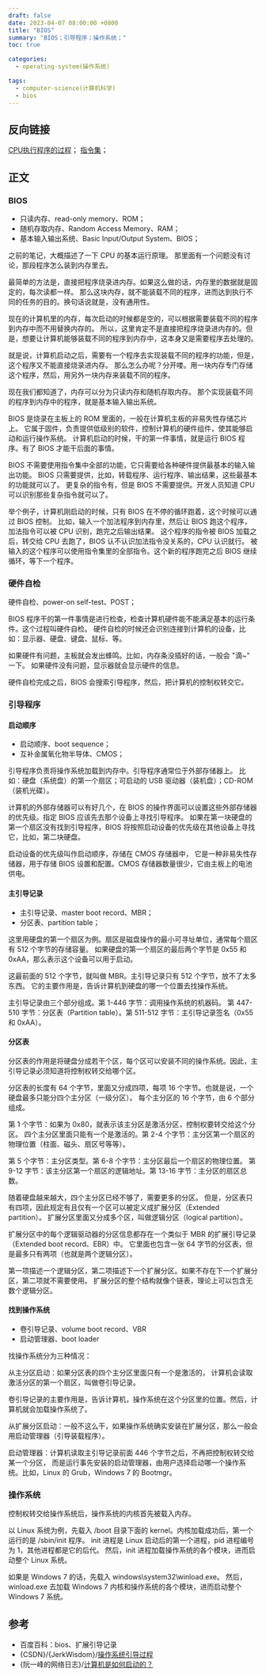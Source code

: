 ```yaml
---
draft: false
date: 2023-04-07 08:00:00 +0800
title: "BIOS"
summary: "BIOS；引导程序；操作系统；"
toc: true

categories:
  - operating-system(操作系统)

tags:
  - computer-science(计算机科学)
  - bios
---
```


## 反向链接

[CPU执行程序的过程](/post/computer-science/hardware/CPU执行程序的过程)；
[指令集](/post/computer-science/program/指令集)；

## 正文

### BIOS

- 只读内存、read-only memory、ROM；
- 随机存取内存、Random Access Memory、RAM；
- 基本输入输出系统、Basic Input/Output System、BIOS；

之前的笔记，大概描述了一下 CPU 的基本运行原理。
那里面有一个问题没有讨论，那段程序怎么装到内存里去。

最简单的方法是，直接把程序烧录进内存。如果这么做的话，内存里的数据就是固定的，每次读都一样。
那么这块内存，就不能装载不同的程序，进而达到执行不同的任务的目的。换句话说就是，没有通用性。

现在的计算机里的内存，每次启动的时候都是空的，可以根据需要装载不同的程序到内存中而不用替换内存的。
所以，这里肯定不是直接把程序烧录进内存的。但是，想要让计算机能够装载不同的程序到内存中，这本身又是需要程序去处理的。

就是说，计算机启动之后，需要有一个程序去实现装载不同的程序的功能，但是，这个程序又不能直接烧录进内存。
那么怎么办呢？分开喽。用一块内存专门存储这个程序，然后，用另外一块内存来装载不同的程序。

现在我们都知道了，内存可以分为只读内存和随机存取内存。
那个实现装载不同的程序到内存中的程序，就是基本输入输出系统。

BIOS 是烧录在主板上的 ROM 里面的，一般在计算机主板的非易失性存储芯片上。
它属于固件，负责提供低级别的软件，控制计算机的硬件组件，使其能够启动和运行操作系统。
计算机启动的时候，干的第一件事情，就是运行 BIOS 程序。有了 BIOS 才能干后面的事情。

BIOS 不需要使用指令集中全部的功能，它只需要给各种硬件提供最基本的输入输出功能。
BIOS 只需要提供，比如，转载程序、运行程序、输出结果，这些最基本的功能就可以了。
更复杂的指令有，但是 BIOS 不需要提供。开发人员知道 CPU 可以识别那些复杂指令就可以了。

举个例子，计算机刚启动的时候，只有 BIOS 在不停的循环跑着，这个时候可以通过 BIOS 控制。
比如，输入一个加法程序到内存里，然后让 BIOS 跑这个程序，加法指令可以被 CPU 识别，跑完之后输出结果。
这个程序的指令被 BIOS 加载之后，转交给 CPU 去跑了，BIOS 认不认识加法指令没关系的，CPU 认识就行。
被输入的这个程序可以使用指令集里的全部指令。这个新的程序跑完之后 BIOS 继续循环，等下一个程序。

### 硬件自检

硬件自检、power-on self-test、POST；

BIOS 程序干的第一件事情是进行检查，检查计算机硬件能不能满足基本的运行条件。这个过程叫硬件自检。
硬件自检的时候还会识别连接到计算机的设备，比如：显示器、硬盘、键盘、鼠标、等。

如果硬件有问题，主板就会发出蜂鸣。比如，内存条没插好的话，一般会 "滴~" 一下。
如果硬件没有问题，显示器就会显示硬件的信息。

硬件自检完成之后，BIOS 会搜索引导程序，然后，把计算机的控制权转交它。

### 引导程序

#### 启动顺序

- 启动顺序、boot sequence；
- 互补金属氧化物半导体、CMOS；

引导程序负责将操作系统加载到内存中。引导程序通常位于外部存储器上。
比如：硬盘（系统盘）的第一个扇区；可启动的 USB 驱动器（装机盘）；CD-ROM（装机光碟）。

计算机的外部存储器可以有好几个，在 BIOS 的操作界面可以设置这些外部存储器的优先级。指定 BIOS 应该先去那个设备上寻找引导程序。
如果在第一块硬盘的第一个扇区没有找到引导程序，BIOS 将按照启动设备的优先级在其他设备上寻找它，比如，第二块硬盘。

启动设备的优先级叫作启动顺序，存储在 CMOS 存储器中，
它是一种非易失性存储器，用于存储 BIOS 设置和配置。CMOS 存储器数量很少，它由主板上的电池供电。

#### 主引导记录

- 主引导记录、master boot record、MBR；
- 分区表、partition table；

这里用硬盘的第一个扇区为例。扇区是磁盘操作的最小可寻址单位，通常每个扇区有 512 个字节的存储容量。
如果硬盘的第一个扇区的最后两个字节是 0x55 和 0xAA，那么表示这个设备可以用于启动。

这最前面的 512 个字节，就叫做 MBR。主引导记录只有 512 个字节，放不了太多东西。
它的主要作用是，告诉计算机到硬盘的哪一个位置去找操作系统。

主引导记录由三个部分组成。第 1-446 字节：调用操作系统的机器码。
第 447-510 字节：分区表（Partition table）。第 511-512 字节：主引导记录签名（0x55 和 0xAA）。

#### 分区表

分区表的作用是将硬盘分成若干个区，每个区可以安装不同的操作系统。因此，主引导记录必须知道将控制权转交给哪个区。

分区表的长度有 64 个字节，里面又分成四项，每项 16 个字节。也就是说，一个硬盘最多只能分四个主分区（一级分区）。
每个主分区的 16 个字节，由 6 个部分组成。

第 1 个字节：如果为 0x80，就表示该主分区是激活分区，控制权要转交给这个分区。
四个主分区里面只能有一个是激活的。第 2-4 个字节：主分区第一个扇区的物理位置（柱面、磁头、扇区号等等）。

第 5 个字节：主分区类型。第 6-8 个字节：主分区最后一个扇区的物理位置。
第 9-12 字节：该主分区第一个扇区的逻辑地址。第 13-16 字节：主分区的扇区总数。

随着硬盘越来越大，四个主分区已经不够了，需要更多的分区。
但是，分区表只有四项，因此规定有且仅有一个区可以被定义成扩展分区（Extended partition）。
扩展分区里面又分成多个区，叫做逻辑分区（logical partition）。

扩展分区中的每个逻辑驱动器的分区信息都存在一个类似于 MBR 的扩展引导记录（Extended boot record、EBR）中。
它里面也包含一张 64 字节的分区表，但是最多只有两项（也就是两个逻辑分区）。

第一项描述一个逻辑分区，第二项描述下一个扩展分区。如果不存在下一个扩展分区，第二项就不需要使用。
扩展分区的整个结构就像个链表，理论上可以包含无数个逻辑分区。

#### 找到操作系统

- 卷引导记录、volume boot record、VBR
- 启动管理器、boot loader

找操作系统分为三种情况：

从主分区启动：如果分区表的四个主分区里面只有一个是激活的，
计算机会读取激活分区的第一个扇区，叫做卷引导记录。

卷引导记录的主要作用是，告诉计算机，操作系统在这个分区里的位置。然后，计算机就会加载操作系统了。

从扩展分区启动：一般不这么干，如果操作系统确实安装在扩展分区，那么一般会用启动管理器（引导装载程序）。

启动管理器：计算机读取主引导记录前面 446 个字节之后，不再把控制权转交给某一个分区，
而是运行事先安装的启动管理器，由用户选择启动哪一个操作系统。比如，Linux 的 Grub，Windows 7 的 Bootmgr。

### 操作系统

控制权转交给操作系统后，操作系统的内核首先被载入内存。

以 Linux 系统为例，先载入 /boot 目录下面的 kernel。内核加载成功后，第一个运行的是 /sbin/init 程序。
init 进程是 Linux 启动后的第一个进程，pid 进程编号为 1，其他进程都是它的后代。
然后，init 进程加载操作系统的各个模块，进而启动整个 Linux 系统。

如果是 Windows 7 的话，先载入 windows\system32\winload.exe。
然后，winload.exe 去加载 Windows 7 内核和操作系统的各个模块，进而启动整个 Windows 7 系统。

## 参考

- 百度百科：bios、扩展引导记录
- {CSDN}/{JerkWisdom}/[操作系统引导过程](https://blog.csdn.net/jonathan321/article/details/51987680)
- {阮一峰的网络日志}/[计算机是如何启动的？](http://www.ruanyifeng.com/blog/2013/02/booting.html)
